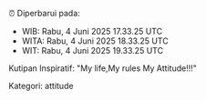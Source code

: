 ⏰ Diperbarui pada:
- WIB: Rabu, 4 Juni 2025 17.33.25 UTC
- WITA: Rabu, 4 Juni 2025 18.33.25 UTC
- WIT: Rabu, 4 Juni 2025 19.33.25 UTC

Kutipan Inspiratif:
"My life,My rules My Attitude!!!"


Kategori: attitude

